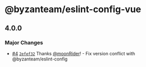 # @byzanteam/eslint-config-vue

## 4.0.0

### Major Changes

- [#4](https://github.com/Byzanteam/jet-linter/pull/4) [`2efef32`](https://github.com/Byzanteam/jet-linter/commit/2efef322dce03da76bbcd1854de76dbacc4c5e50) Thanks [@moonRider](https://github.com/moonRider)! - Fix version conflict with @byzanteam/eslint-config
